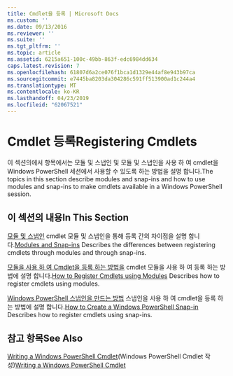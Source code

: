```yaml
---
title: Cmdlet을 등록 | Microsoft Docs
ms.custom: ''
ms.date: 09/13/2016
ms.reviewer: ''
ms.suite: ''
ms.tgt_pltfrm: ''
ms.topic: article
ms.assetid: 6215a651-100c-49bb-863f-edc6984dd634
caps.latest.revision: 7
ms.openlocfilehash: 61807d6a2ce076f1bca1d1329e44af8e943b97ca
ms.sourcegitcommit: e7445ba8203da304286c591ff513900ad1c244a4
ms.translationtype: MT
ms.contentlocale: ko-KR
ms.lasthandoff: 04/23/2019
ms.locfileid: "62067521"
---
```

# <a name="registering-cmdlets"></a><span data-ttu-id="77a56-102">Cmdlet 등록</span><span class="sxs-lookup"><span data-stu-id="77a56-102">Registering Cmdlets</span></span>

<span data-ttu-id="77a56-103">이 섹션의에서 항목에서는 모듈 및 스냅인 및 모듈 및 스냅인을 사용 하 여 cmdlet을 Windows PowerShell 세션에서 사용할 수 있도록 하는 방법을 설명 합니다.</span><span class="sxs-lookup"><span data-stu-id="77a56-103">The topics in this section describe modules and snap-ins and how to use modules and snap-ins to make cmdlets available in a Windows PowerShell session.</span></span>

## <a name="in-this-section"></a><span data-ttu-id="77a56-104">이 섹션의 내용</span><span class="sxs-lookup"><span data-stu-id="77a56-104">In This Section</span></span>

<span data-ttu-id="77a56-105">[모듈 및 스냅인](./modules-and-snap-ins.md) cmdlet 모듈 및 스냅인을 통해 등록 간의 차이점을 설명 합니다.</span><span class="sxs-lookup"><span data-stu-id="77a56-105">[Modules and Snap-ins](./modules-and-snap-ins.md) Describes the differences between registering cmdlets through modules and through snap-ins.</span></span>

<span data-ttu-id="77a56-106">[모듈을 사용 하 여 Cmdlet을 등록 하는 방법을](./how-to-import-cmdlets-using-modules.md) cmdlet 모듈을 사용 하 여 등록 하는 방법에 설명 합니다.</span><span class="sxs-lookup"><span data-stu-id="77a56-106">[How to Register Cmdlets using Modules](./how-to-import-cmdlets-using-modules.md) Describes how to register cmdlets using modules.</span></span>

<span data-ttu-id="77a56-107">[Windows PowerShell 스냅인을 만드는 방법](./how-to-create-a-windows-powershell-snap-in.md) 스냅인을 사용 하 여 cmdlet을 등록 하는 방법에 설명 합니다.</span><span class="sxs-lookup"><span data-stu-id="77a56-107">[How to Create a Windows PowerShell Snap-in](./how-to-create-a-windows-powershell-snap-in.md) Describes how to register cmdlets using snap-ins.</span></span>

## <a name="see-also"></a><span data-ttu-id="77a56-108">참고 항목</span><span class="sxs-lookup"><span data-stu-id="77a56-108">See Also</span></span>

<span data-ttu-id="77a56-109">[Writing a Windows PowerShell Cmdlet](./writing-a-windows-powershell-cmdlet.md)(Windows PowerShell Cmdlet 작성)</span><span class="sxs-lookup"><span data-stu-id="77a56-109">[Writing a Windows PowerShell Cmdlet](./writing-a-windows-powershell-cmdlet.md)</span></span>

